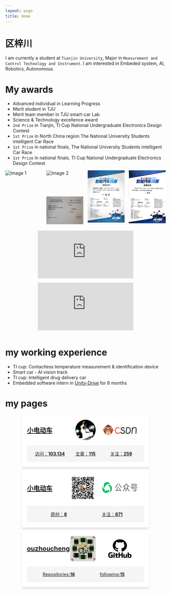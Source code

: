 ```yaml
---
layout: page
title: Home
---
```


# 区梓川

I am currently a student at `Tianjin University`, Major in `Measurement and Control Technology and Instrument`. I am interested in Embeded system, AI, Robotics, Autonomous. 

# My awards

- Advanced individual in Learning Progress 
- Merit student in TJU
- Merit team member in TJU smart-car Lab
- Science & Technology excellence award
- `2nd Prize` in Tianjin, TI Cup National Undergraduate Electronics Design Contest
- `1st Prize` in North China region The National University Students intelligent Car Race
- `1st Prize` in national finals, The National University Students intelligent Car Race
- `1st Prize` in national finals, TI Cup National Undergraduate Electronics Design Contest

<div class="image-grid">
    <div class="image-item">
        <img src="./img/Certificate_front.jpg" alt="Image 1">
    </div>
    <div class="image-item image-group">
        <img src="./img/Certificate_back.jpg" alt="Image 2">
        <img src="./img/20EE_2nd_back.jpg" alt="Image 3">
    </div>
    <div class="image-item">
        <img src="./img/Certificate_NationalFinals.jpg" alt="Image 4">
    </div>
    <div class="image-item">
        <img src="./img/Certificate_NorthChina.jpg" alt="Image 5">
    </div>
</div>
  
<style>
    .image-grid {
      display: flex;
      flex-wrap: wrap;
      justify-content: space-between;
    }
    .image-item {
      width: calc(25% - 10px);
      margin-bottom: 20px;
    }
    .image-group {
      display: flex;
      flex-direction: column;
      justify-content: space-between;
    }
</style>


<div style="display: flex; flex-wrap: wrap; justify-content: center;">
    <div style="margin-bottom: 10px; width: 300px;">
        <iframe src="https://player.bilibili.com/player.html?bvid=BV1tL4y1T7xn&page=1" scrolling="no" border="0" frameborder="no" framespacing="0" allowfullscreen="true"> </iframe>
    </div>
    <div style="margin-bottom: 10px; width: 300px;">
        <iframe src="https://player.bilibili.com/player.html?bvid=BV13L411K7ex&page=1" scrolling="no" border="0" frameborder="no" framespacing="0" allowfullscreen="true"> </iframe>  </body>
    </div>
</div>

# my working experience

- TI cup: Contactless temperature measurement & identification device
- Smart car - AI vision track
- TI cup: Intelligent drug delivery car
- Embedded software intern in [Unity-Drive](https://www.unity-drive.com/index.html) for 8 months

# my pages

<div class="csdn-card">
  <a href="https://blog.csdn.net/weixin_46143152?type=blog" target="_blank">
    <div class="csdn-card-content">
      <div class="csdn-card-header">
        <div class="csdn-card-title">
          <h2>小电动车</h2>
        </div>
        <img src="./img/CSDN_head.jpg" alt="">
        <img src="./img/CSDN.png" alt="" style="width:120px;height:45px">
      </div>
      <div class="csdn-card-footer">
        <div class="csdn-card-stats">
          <p>访问：<span id="views">103,134</span></p>
          <p>文章：<span id="fans">115</span></p>
          <p>关注：<span id="fans">259</span></p>
        </div>
      </div>
    </div>
  </a>
</div>

<div class="csdn-card">
  <a href="https://mp.weixin.qq.com/s?__biz=MzIzMjUzODU5NQ==&mid=2247484596&idx=1&sn=a6222d74b122a2ef72d7f87ddfbf08c6&chksm=e8922c38dfe5a52e2a30e62df7f695d1518b12b9f88d00f8fc6fcd2f914d27a91a33f8f662ab#rd" target="_blank">
    <div class="csdn-card-content">
      <div class="csdn-card-header">
        <div class="csdn-card-title">
          <h2>小电动车</h2>
        </div>
        <img src="./img/miniEcar.jpg" alt="" style="width:80px;height:auto;border-radius:5%;">
        <img src="./img/WechatAccount.png" alt="" style="width:120px;height:50px;border-radius:5%;">
      </div>
      <div class="csdn-card-footer">
        <div class="csdn-card-stats">
          <p>原创：<span id="fans">8</span></p>
          <p>关注：<span id="fans">871</span></p>
        </div>
      </div>
    </div>
  </a>
</div>

<div class="csdn-card">
  <a href="https://github.com/ouzhoucheng" target="_blank">
    <div class="csdn-card-content">
      <div class="csdn-card-header">
        <div class="csdn-card-title">
          <h2>ouzhoucheng</h2>
        </div>
        <img src="./img/Taiji_Bagua.gif" alt="" style="width:80px;height:auto;border-radius:10%;">
        <img src="./img/GitHub.png" alt="" style="width:120px;height:60px;border-radius:5%;">
      </div>
      <div class="csdn-card-footer">
        <div class="csdn-card-stats">
          <p>Repositories:<span id="fans">16</span></p>
          <p>following:<span id="fans">15</span></p>
        </div>
      </div>
    </div>
  </a>
</div>

<style>
  .csdn-card {
    background-color: #fff;
    border:px solid #ccc;
    border-radius: 4px;
    box-shadow: 0 5px 5px rgba(0, 0, 0, 0.1);
    max-width: 400px;
    margin: 10px auto;
    overflow: hidden;
    transition: all 0.3s;
  }

  .csdn-card:hover {
    box-shadow: 0 4px 4px rgba(0, 0, 0, 0.2);
    transform: translateY(-2px);
  }

  .csdn-card-content {
    padding: 16px;
  }

  .csdn-card-header {
    display: flex;
    align-items: center;
    margin-bottom: 16px;
  }

  .csdn-card-header img {
    width: 64px;
    height: 64px;
    border-radius: 50%;
    margin-right: 16px;
  }

  .csdn-card-title {
    flex: 1;
  }
  .csdn-card-title h2 {
    margin: 0;
    font-size: 20px;
  }

  .csdn-card-footer {
    background-color: #f5f5f5;
    padding: 16px;
  }

  .csdn-card-stats {
    display: flex;
    flex-wrap: wrap;
  }

  .csdn-card-stats p {
    flex: 1;
    margin: 0;
    text-align: center;
  }

  .csdn-card-stats span {
    font-weight: bold;
  }
</style>